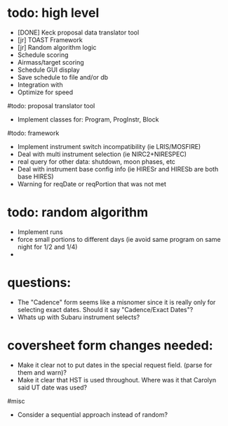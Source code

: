 # todo: high level
- [DONE] Keck proposal data translator tool
- [jr] TOAST Framework
- [jr] Random algorithm logic
- Schedule scoring
- Airmass/target scoring
- Schedule GUI display
- Save schedule to file and/or db
- Integration with 
- Optimize for speed



#todo: proposal translator tool
- Implement classes for: Program, ProgInstr, Block


#todo: framework
- Implement instrument switch incompatibility (ie LRIS/MOSFIRE)
- Deal with multi instrument selection (ie NIRC2+NIRESPEC)
- real query for other data: shutdown, moon phases, etc
- Deal with instrument base config info (ie HIRESr and HIRESb are both base HIRES)
- Warning for reqDate or reqPortion that was not met



# todo: random algorithm
- Implement runs
- force small portions to different days (ie avoid same program on same night for 1/2 and 1/4)
- 



# questions: 
- The "Cadence" form seems like a misnomer since it is really only for selecting exact dates.  Should it say "Cadence/Exact Dates"?
- Whats up with Subaru instrument selects?


# coversheet form changes needed:
- Make it clear not to put dates in the special request field. (parse for them and warn)?
- Make it clear that HST is used throughout.  Where was it that Carolyn said UT date was used?




#misc
- Consider a sequential approach instead of random?
